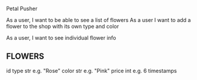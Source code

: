 Petal Pusher

As a user, I want to be able to see a list of flowers 
As a user I want to add a flower to the shop with its own type and color

As a user, I want to see individual flower info

FLOWERS
------
id
type str e.g. "Rose"
color str e.g. "Pink"
price int e.g. 6
timestamps
